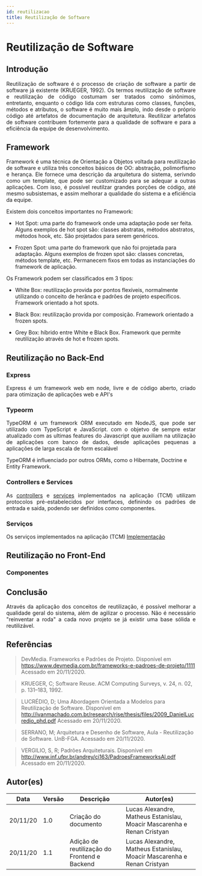 ```yaml
---
id: reutilizacao
title: Reutilização de Software
---
```


# Reutilização de Software

## Introdução

<p align = "justify">
Reutilização de software é o processo de criação de software a partir de software já existente (KRUEGER, 1992). Os termos reutilização de software e reutilização de código costumam ser tratados como sinônimos, entretanto, enquanto o código lida com estruturas como classes, funções, métodos e atributos, o software é muito mais âmplo, indo desde o próprio código até artefatos de documentação de arquitetura. Reutilizar artefatos de software contribuem fortemente para a qualidade de software e para a eficiência da equipe de desenvolvimento.
</p>

## Framework

<p align = "justify">
Framework é uma técnica de Orientação a Objetos voltada para reutilização de software e utiliza três conceitos básicos de OO: abstração, polimorfismo e herança. Ele fornece uma descrição da arquitetura do sistema, serivndo como um template, que pode ser customizado para se adequar a outras aplicações. Com isso, é possível reutilzar grandes porções de código, até mesmo subsistemas, e assim melhorar a qualidade do sistema e a eficiência da equipe.

</p>
Existem dois conceitos importantes no Framework:

- Hot Spot: uma parte do framework onde uma adaptação pode ser feita. Alguns exemplos de hot spot são: classes abstratas, métodos abstratos, métodos hook, etc. São projetados para serem genéricos.

- Frozen Spot: uma parte do framework que não foi projetada para adaptação. Alguns exemplos de frozen spot são: classes concretas, métodos template, etc. Permanecem fixos em todas as instanciações do framework de aplicação.

Os Framework podem ser classificados em 3 tipos:

- White Box: reutilização provida por pontos flexíveis, normalmente utilizando o conceito de herânca e padrões de projeto específicos. Framework orientado a hot spots.

- Black Box: reutilização provida por composição. Framework orientado a frozen spots.

- Grey Box: híbrido entre White e Black Box. Framework que permite reutilização através de hot e frozen spots.

## Reutilização no Back-End

### Express
<p align='justify' >
Express é um framework web em node, livre e de código aberto, criado para otimização de aplicações web e API's
</p>

### Typeorm
<p align='justify' >
TypeORM é um framework ORM executado em NodeJS, que pode ser utilizado com TypeScript e JavaScript. com o objetvo de sempre estar atualizado com as ultimas features do Javascript que auxiliam na utilização de aplicações com banco de dados, desde aplicações pequenas a aplicações de larga escala de form escalável

TypeORM é influenciado por outros ORMs, como o Hibernate, Doctrine e Entity Framework.
</p>

### Controllers e Services
<p align='justify' >
As <a href='https://github.com/UnBArqDsw/2020.1_G7_TCM_Backend/blob/master/src/controllers/protocols/IController.ts'>controllers</a> e <a href='https://github.com/UnBArqDsw/2020.1_G7_TCM_Backend/blob/master/src/services/protocols/IServices.ts'>services</a> implementados na aplicação (TCM) utilizam protocolos pré-estabelecidos por interfaces, definindo os padrões de entrada e saida, podendo ser definidos como componentes.
</p>

### Serviços

<p align='justify' >
Os serviços implementados na aplicação (TCM) <a href='https://github.com/UnBArqDsw/2020.1_G7_TCM_Backend/blob/master/src/services/protocols/IServices.ts'>Implementação</a>
</p>

## Reutilização no Front-End

### Componentes

## Conclusão

<p align = "justify">
Através da aplicação dos conceitos de reutilização, é possível melhorar a qualidade geral do sistema, além de agilizar o processo. Não é necessário "reinventar a roda" a cada novo projeto se já existir uma base sólida e reutilizável.
</p>

## Referências

> DevMedia. Frameworks e Padrões de Projeto. Disponível em https://www.devmedia.com.br/frameworks-e-padroes-de-projeto/1111 Acessado em 20/11/2020.

> KRUEGER, C; Software Reuse. ACM Computing Surveys, v. 24, n. 02, p. 131–183, 1992.

> LUCRÉDIO, D; Uma Abordagem Orientada a Modelos para Reutilização de Software. Disponível em http://ivanmachado.com.br/research/rise/thesis/files/2009_DanielLucredio_phd.pdf Acessado em 20/11/2020.

> SERRANO, M; Arquitetura e Desenho de Software, Aula - Reutilização de Software. UnB-FGA. Acessado em 20/11/2020.

> VERGILIO, S, R; Padrões Arquiteturais. Disponível em http://www.inf.ufpr.br/andrey/ci163/PadroesFrameworksAl.pdf Acessado em 20/11/2020.

## Autor(es)

| Data | Versão | Descrição | Autor(es) |
| ---- | ------ | --------- | --------- |
| 20/11/20 | 1.0 | Criação do documento | Lucas Alexandre, Matheus Estanislau, Moacir Mascarenha e Renan Cristyan |
| 20/11/20 | 1.1 | Adição de reutilização do Frontend e Backend | Lucas Alexandre, Matheus Estanislau, Moacir Mascarenha e Renan Cristyan |
